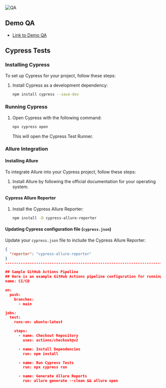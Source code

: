 
![QA](https://github.com/byKosta/DemoQATest/blob/master/Screenshot_500.png)

## Demo QA

- [Link to Demo QA](https://demoqa.com/)

## Cypress Tests

### Installing Cypress

To set up Cypress for your project, follow these steps:

1. Install Cypress as a development dependency:

    ```bash
    npm install cypress --save-dev
    ```

### Running Cypress

1. Open Cypress with the following command:

    ```bash
    npx cypress open
    ```

   This will open the Cypress Test Runner.

### Allure Integration

#### Installing Allure

To integrate Allure into your Cypress project, follow these steps:

1. Install Allure by following the official documentation for your operating system.

#### Cypress Allure Reporter

1. Install the Cypress Allure Reporter:

    ```bash
    npm install -D cypress-allure-reporter
    ```

#### Updating Cypress configuration file (`cypress.json`)

Update your `cypress.json` file to include the Cypress Allure Reporter:

```json
{
  "reporter": "cypress-allure-reporter"
}
---------------------------------------------------------------------------------------------------------------------------

## Sample GitHub Actions Pipeline
## Here is an example GitHub Actions pipeline configuration for running Cypress tests and generating Allure reports:
name: CI/CD

on:
  push:
    branches:
      - main

jobs:
  test:
    runs-on: ubuntu-latest

    steps:
      - name: Checkout Repository
        uses: actions/checkout@v2

      - name: Install Dependencies
        run: npm install

      - name: Run Cypress Tests
        run: npx cypress run

      - name: Generate Allure Reports
        run: allure generate --clean && allure open


